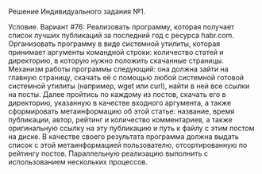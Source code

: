 Решение Индивидуального задания №1.

Условие. Вариант #76: Реализовать программу, которая получает список лучших публикаций за последний год с ресурса habr.com. Организовать программу в виде системной утилиты, которая принимает аргументы командной строки: количество статей и директорию, в которую нужно положить скачанные страницы. Механизм работы программы следующий: она должна зайти на главную страницу, скачать её с помощью любой системной готовой системной утилиты (например, wget или curl), найти в ней все ссылки на посты. Далее пройтись по каждому из постов, скачать его в директорию, указанную в качестве входного аргумента, а также сформировать метаинформацию об этой статье: название, время публикации, автор, рейтинг и количество комментариев, а также оригинальную ссылку на эту публикацию и путь к файлу с этим постом на диске. В качестве своего результата программа должна выдать список с этой метаинформацией пользователю, отсортированную по рейтингу постов. Параллельную реализацию выполнить с использованием нескольких процессов.
